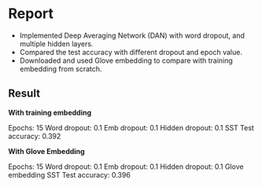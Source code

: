 # Report 

* Implemented Deep Averaging Network (DAN) with word dropout, and multiple hidden layers. 
* Compared the test accuracy with different dropout and epoch value. 
* Downloaded and used Glove embedding to compare with training embedding from scratch. 

## Result

**With training embedding**

Epochs: 15
Word dropout: 0.1
Emb dropout: 0.1
Hidden dropout: 0.1
SST Test accuracy: 0.392

**With Glove Embedding**

Epochs: 15
Word dropout: 0.1
Emb dropout: 0.1
Hidden dropout: 0.1
Glove embedding
SST Test accuracy: 0.396